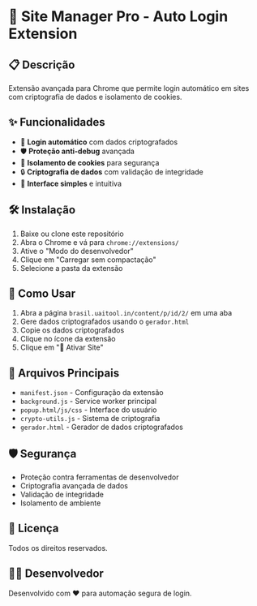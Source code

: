 # 🚀 Site Manager Pro - Auto Login Extension

## 📋 Descrição
Extensão avançada para Chrome que permite login automático em sites com criptografia de dados e isolamento de cookies.

## ✨ Funcionalidades
- 🔐 **Login automático** com dados criptografados
- 🛡️ **Proteção anti-debug** avançada
- 🍪 **Isolamento de cookies** para segurança
- 🔒 **Criptografia de dados** com validação de integridade
- 🎯 **Interface simples** e intuitiva

## 🛠️ Instalação
1. Baixe ou clone este repositório
2. Abra o Chrome e vá para `chrome://extensions/`
3. Ative o "Modo do desenvolvedor"
4. Clique em "Carregar sem compactação"
5. Selecione a pasta da extensão

## 📖 Como Usar
1. Abra a página `brasil.uaitool.in/content/p/id/2/` em uma aba
2. Gere dados criptografados usando o `gerador.html`
3. Copie os dados criptografados
4. Clique no ícone da extensão
5. Clique em "🚀 Ativar Site"

## 🔧 Arquivos Principais
- `manifest.json` - Configuração da extensão
- `background.js` - Service worker principal
- `popup.html/js/css` - Interface do usuário
- `crypto-utils.js` - Sistema de criptografia
- `gerador.html` - Gerador de dados criptografados

## 🛡️ Segurança
- Proteção contra ferramentas de desenvolvedor
- Criptografia avançada de dados
- Validação de integridade
- Isolamento de ambiente

## 📄 Licença
Todos os direitos reservados.

## 👨‍💻 Desenvolvedor
Desenvolvido com ❤️ para automação segura de login.